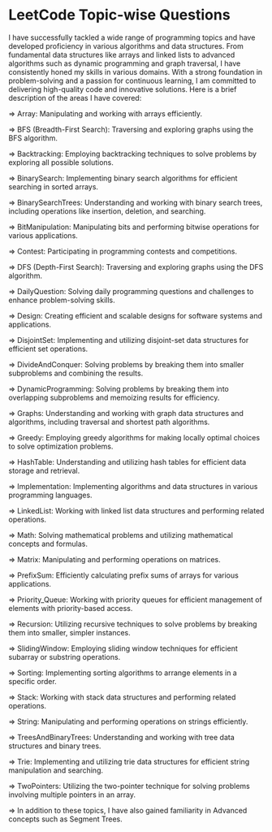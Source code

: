 # LeetCode Topic-wise Questions

I have successfully tackled a wide range of programming topics and have developed proficiency in various algorithms and data structures. From fundamental data structures like arrays and linked lists to advanced algorithms such as dynamic programming and graph traversal, I have consistently honed my skills in various domains. With a strong foundation in problem-solving and a passion for continuous learning, I am committed to delivering high-quality code and innovative solutions. Here is a brief description of the areas I have covered:

=> Array: Manipulating and working with arrays efficiently.  

=> BFS (Breadth-First Search): Traversing and exploring graphs using the BFS algorithm.  

=> Backtracking: Employing backtracking techniques to solve problems by exploring all possible solutions.     

=> BinarySearch: Implementing binary search algorithms for efficient searching in sorted arrays.  

=> BinarySearchTrees: Understanding and working with binary search trees, including operations like insertion, deletion, and searching.  

=> BitManipulation: Manipulating bits and performing bitwise operations for various applications.  

=> Contest: Participating in programming contests and competitions.    

=> DFS (Depth-First Search): Traversing and exploring graphs using the DFS algorithm.  

=> DailyQuestion: Solving daily programming questions and challenges to enhance problem-solving skills.  

=> Design: Creating efficient and scalable designs for software systems and applications.  

=> DisjointSet: Implementing and utilizing disjoint-set data structures for efficient set operations.    

=> DivideAndConquer: Solving problems by breaking them into smaller subproblems and combining the results.  

=> DynamicProgramming: Solving problems by breaking them into overlapping subproblems and memoizing results for efficiency.    

=> Graphs: Understanding and working with graph data structures and algorithms, including traversal and shortest path algorithms.   

=> Greedy: Employing greedy algorithms for making locally optimal choices to solve optimization problems.  

=> HashTable: Understanding and utilizing hash tables for efficient data storage and retrieval.  

=> Implementation: Implementing algorithms and data structures in various programming languages.  

=> LinkedList: Working with linked list data structures and performing related operations.   

=> Math: Solving mathematical problems and utilizing mathematical concepts and formulas.  

=> Matrix: Manipulating and performing operations on matrices.  

=> PrefixSum: Efficiently calculating prefix sums of arrays for various applications.  

=> Priority_Queue: Working with priority queues for efficient management of elements with priority-based access.    

=> Recursion: Utilizing recursive techniques to solve problems by breaking them into smaller, simpler instances.  

=> SlidingWindow: Employing sliding window techniques for efficient subarray or substring operations.  

=> Sorting: Implementing sorting algorithms to arrange elements in a specific order.  

=> Stack: Working with stack data structures and performing related operations.  

=> String: Manipulating and performing operations on strings efficiently.  

=> TreesAndBinaryTrees: Understanding and working with tree data structures and binary trees.  

=> Trie: Implementing and utilizing trie data structures for efficient string manipulation and searching.  

=> TwoPointers: Utilizing the two-pointer technique for solving problems involving multiple pointers in an array.  

=> In addition to these topics, I have also gained familiarity in Advanced concepts such as Segment Trees.   
